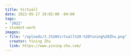 ```yaml
---
title: Virtuall
date: 2022-05-17 19:02:00 -04:00
tags:
- '2022'
- student-work
images:
- file: "/uploads/3.2%20Virtuall%20-%20Yining%20Zhu.png"
  creator: Yining Zhu
  link: https://www.yining-zhu.com/
---
```


